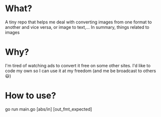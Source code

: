 # What?

A tiny repo that helps me deal with converting images from one format to another and vice versa, or image to text,... In summary, things related to images

# Why?

I'm tired of watching ads to convert it free on some other sites. I'd like to code my own so I can use it at my freedom (and me be broadcast to others 😃)

# How to use?
go run main.go [abs/in] [out_fmt_expected]